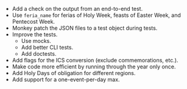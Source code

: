 * Add a check on the output from an end-to-end test.
* Use `feria_name` for ferias of Holy Week, feasts of Easter Week, and Pentecost Week.
* Monkey patch the JSON files to a test object during tests.
* Improve the tests.
    - Use mocks.
    - Add better CLI tests.
    - Add doctests.
* Add flags for the ICS conversion (exclude commemorations, etc.).
* Make code more efficient by running through the year only once.
* Add Holy Days of obligation for different regions.
* Add support for a one-event-per-day max.
